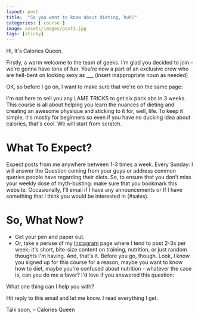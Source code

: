 ```yaml
---
layout: post
title:  "So you want to know about dieting, huh?"
categories: [ course ]
image: assets/images/post1.jpg
tags: [sticky]
---
```


Hi,
It's Calories Queen.

Firstly, a warm welcome to the team of geeks. I'm glad you decided to join – we're gonna have tons of fun. You're now a part of an exclusive crew who are hell-bent on looking sexy as ___ (insert inappropriate noun as needed)

OK, so before I go on, I want to make sure that we're on the same page:

I'm not here to sell you any LAME TRICKS to get six pack abs in 3 weeks. This course is all about helping you learn the nuances of dieting and creating an awesome physique and sticking to it for, well, life. 
To keep it simple, it's mostly for beginners so even if you have no ducking idea about calories, that's cool. We will start from scratch.  

# What To Expect?

Expect posts from me anywhere between 1-3 times a week.
Every Sunday: I will answer the Question coming from your guys or address common queries people have regarding their diets. 
So, to ensure that you don’t miss your weekly dose of myth-busting: make sure that you bookmark this website.
Occasionally, I'll email if I have any announcements or If I have something that I think you would be interested in (#sales).

# So, What Now?

+ Get your pen and paper out. 
+ Or, take a peruse of my [Instagram][instagram] page where I tend to post 2-3x per week; it's short, bite-size content on training, nutrition, or just random thoughts I'm having.
And, that's it.
Before you go, though.
Look, I know you signed up for this course for a reason, maybe you want to know how to diet, maybe you're confused about nutrition - whatever the case is, can you do me a favor?
I'd love if you answered this question:

What one thing can I help you with?

Hit reply to this email and let me know. I read everything I get.

Talk soon,
– Calories Queen

[instagram]: https://www.instagram.com/caloriesqueen
[jekyll-docs]: https://jekyllrb.com/docs/home
[jekyll-gh]:   https://github.com/jekyll/jekyll
[jekyll-talk]: https://talk.jekyllrb.com/
